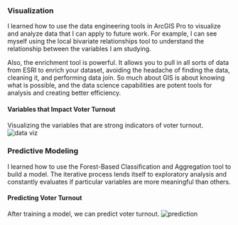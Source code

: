 ### Visualization

I learned how to use the data engineering tools in ArcGIS Pro to visualize and analyze data that I can apply to future work. For example, I can see myself using the local bivariate relationships tool to understand the relationship between the variables I am studying. 

Also,  the enrichment tool is powerful. It allows you to pull in all sorts of data from ESRI to enrich your dataset, avoiding the headache of finding the data, cleaning it, and performing data join. So much about GIS is about knowing what is possible, and the data science capabilities are potent tools for analysis and creating better efficiency.  

#### Variables that Impact Voter Turnout
Visualizing the variables that are strong indicators of voter turnout.
![data viz](https://user-images.githubusercontent.com/78521868/165991002-3c221e29-acfd-4c35-b3b6-43bb213d3c57.PNG)

### Predictive Modeling
I learned how to use the Forest-Based Classification and Aggregation tool to build a model. The iterative process lends itself to exploratory analysis and constantly evaluates if particular variables are more meaningful than others. 

#### Predicting Voter Turnout
After training a model, we can predict voter turnout. 
![prediction](https://user-images.githubusercontent.com/78521868/165991307-98118bc6-d5af-458e-822b-d6ced0f71ac2.PNG)
